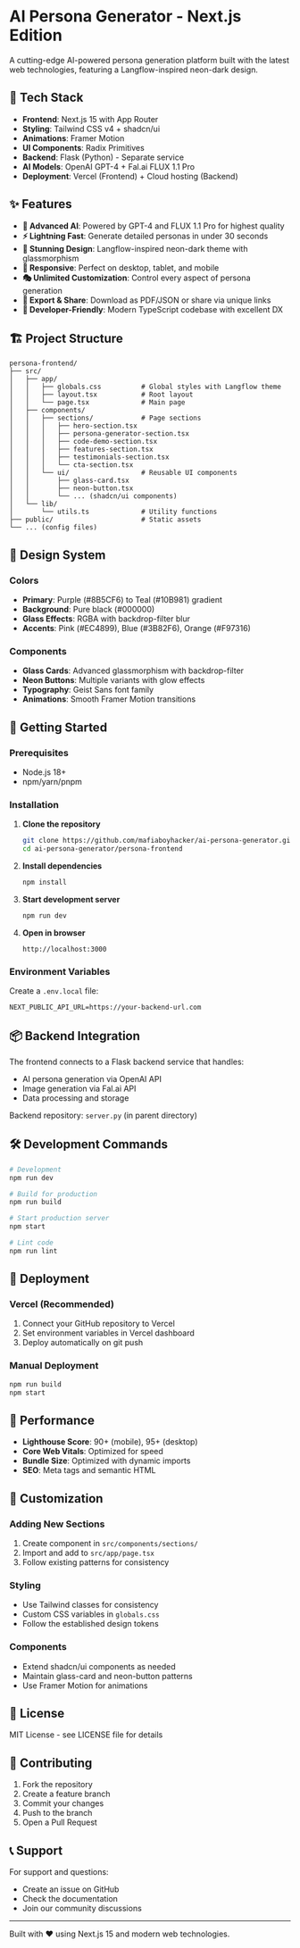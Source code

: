 # AI Persona Generator - Next.js Edition

A cutting-edge AI-powered persona generation platform built with the latest web technologies, featuring a Langflow-inspired neon-dark design.

## 🚀 Tech Stack

- **Frontend**: Next.js 15 with App Router
- **Styling**: Tailwind CSS v4 + shadcn/ui
- **Animations**: Framer Motion
- **UI Components**: Radix Primitives
- **Backend**: Flask (Python) - Separate service
- **AI Models**: OpenAI GPT-4 + Fal.ai FLUX 1.1 Pro
- **Deployment**: Vercel (Frontend) + Cloud hosting (Backend)

## ✨ Features

- **🧠 Advanced AI**: Powered by GPT-4 and FLUX 1.1 Pro for highest quality
- **⚡ Lightning Fast**: Generate detailed personas in under 30 seconds
- **🎨 Stunning Design**: Langflow-inspired neon-dark theme with glassmorphism
- **📱 Responsive**: Perfect on desktop, tablet, and mobile
- **🎭 Unlimited Customization**: Control every aspect of persona generation
- **💾 Export & Share**: Download as PDF/JSON or share via unique links
- **🔧 Developer-Friendly**: Modern TypeScript codebase with excellent DX

## 🏗️ Project Structure

```
persona-frontend/
├── src/
│   ├── app/
│   │   ├── globals.css          # Global styles with Langflow theme
│   │   ├── layout.tsx           # Root layout
│   │   └── page.tsx             # Main page
│   ├── components/
│   │   ├── sections/            # Page sections
│   │   │   ├── hero-section.tsx
│   │   │   ├── persona-generator-section.tsx
│   │   │   ├── code-demo-section.tsx
│   │   │   ├── features-section.tsx
│   │   │   ├── testimonials-section.tsx
│   │   │   └── cta-section.tsx
│   │   └── ui/                  # Reusable UI components
│   │       ├── glass-card.tsx
│   │       ├── neon-button.tsx
│   │       └── ... (shadcn/ui components)
│   └── lib/
│       └── utils.ts             # Utility functions
├── public/                      # Static assets
└── ... (config files)
```

## 🎨 Design System

### Colors
- **Primary**: Purple (#8B5CF6) to Teal (#10B981) gradient
- **Background**: Pure black (#000000)
- **Glass Effects**: RGBA with backdrop-filter blur
- **Accents**: Pink (#EC4899), Blue (#3B82F6), Orange (#F97316)

### Components
- **Glass Cards**: Advanced glassmorphism with backdrop-filter
- **Neon Buttons**: Multiple variants with glow effects
- **Typography**: Geist Sans font family
- **Animations**: Smooth Framer Motion transitions

## 🚦 Getting Started

### Prerequisites
- Node.js 18+ 
- npm/yarn/pnpm

### Installation

1. **Clone the repository**
   ```bash
   git clone https://github.com/mafiaboyhacker/ai-persona-generator.git
   cd ai-persona-generator/persona-frontend
   ```

2. **Install dependencies**
   ```bash
   npm install
   ```

3. **Start development server**
   ```bash
   npm run dev
   ```

4. **Open in browser**
   ```
   http://localhost:3000
   ```

### Environment Variables
Create a `.env.local` file:
```env
NEXT_PUBLIC_API_URL=https://your-backend-url.com
```

## 📦 Backend Integration

The frontend connects to a Flask backend service that handles:
- AI persona generation via OpenAI API
- Image generation via Fal.ai API
- Data processing and storage

Backend repository: `server.py` (in parent directory)

## 🛠️ Development Commands

```bash
# Development
npm run dev

# Build for production
npm run build

# Start production server
npm start

# Lint code
npm run lint
```

## 🚀 Deployment

### Vercel (Recommended)
1. Connect your GitHub repository to Vercel
2. Set environment variables in Vercel dashboard
3. Deploy automatically on git push

### Manual Deployment
```bash
npm run build
npm start
```

## 🎯 Performance

- **Lighthouse Score**: 90+ (mobile), 95+ (desktop)
- **Core Web Vitals**: Optimized for speed
- **Bundle Size**: Optimized with dynamic imports
- **SEO**: Meta tags and semantic HTML

## 🔧 Customization

### Adding New Sections
1. Create component in `src/components/sections/`
2. Import and add to `src/app/page.tsx`
3. Follow existing patterns for consistency

### Styling
- Use Tailwind classes for consistency
- Custom CSS variables in `globals.css`
- Follow the established design tokens

### Components
- Extend shadcn/ui components as needed
- Maintain glass-card and neon-button patterns
- Use Framer Motion for animations

## 📄 License

MIT License - see LICENSE file for details

## 🤝 Contributing

1. Fork the repository
2. Create a feature branch
3. Commit your changes
4. Push to the branch
5. Open a Pull Request

## 📞 Support

For support and questions:
- Create an issue on GitHub
- Check the documentation
- Join our community discussions

---

Built with ❤️ using Next.js 15 and modern web technologies.